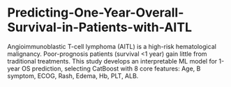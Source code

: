# Predicting-One-Year-Overall-Survival-in-Patients-with-AITL
Angioimmunoblastic T-cell lymphoma (AITL) is a high-risk hematological malignancy. Poor-prognosis patients (survival &lt;1 year) gain little from traditional treatments. This study develops an interpretable ML model for 1-year OS prediction, selecting CatBoost with 8 core features: Age, B symptom, ECOG, Rash, Edema, Hb, PLT, ALB.
